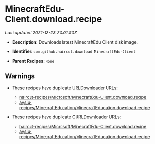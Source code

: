 # MinecraftEdu-Client.download.recipe

_Last updated 2021-12-23 20:01:50Z_

- **Description**: Downloads latest MinecraftEdu Client disk image.

- **Identifier**: `com.github.haircut.download.MinecraftEdu-Client`

- **Parent Recipes**: `None`


## Warnings

- These recipes have duplicate URLDownloader URLs:
    - [haircut-recipes/Microsoft/MinecraftEdu-Client.download.recipe](/autopkg-dupe-tracker/haircut-recipes/Microsoft/MinecraftEdu-Client.download.recipe)
    - [aysiu-recipes/MinecraftEducation/MinecraftEducation.download.recipe](/autopkg-dupe-tracker/aysiu-recipes/MinecraftEducation/MinecraftEducation.download.recipe)

- These recipes have duplicate CURLDownloader URLs:
    - [haircut-recipes/Microsoft/MinecraftEdu-Client.download.recipe](/autopkg-dupe-tracker/haircut-recipes/Microsoft/MinecraftEdu-Client.download.recipe)
    - [aysiu-recipes/MinecraftEducation/MinecraftEducation.download.recipe](/autopkg-dupe-tracker/aysiu-recipes/MinecraftEducation/MinecraftEducation.download.recipe)